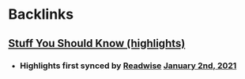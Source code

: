 
# Backlinks
## [Stuff You Should Know (highlights)](<Stuff You Should Know (highlights).md>)
- ### Highlights first synced by [Readwise](<Readwise.md>) [January 2nd, 2021](<January 2nd, 2021.md>)

